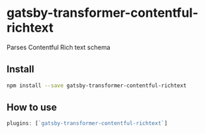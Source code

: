 # gatsby-transformer-contentful-richtext

Parses Contentful Rich text schema

## Install

```sh
npm install --save gatsby-transformer-contentful-richtext
```

## How to use

```js
plugins: [`gatsby-transformer-contentful-richtext`]
```
